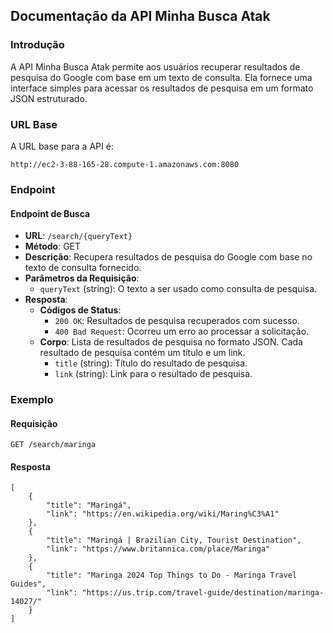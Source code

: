 ## Documentação da API Minha Busca Atak

### Introdução

A API Minha Busca Atak permite aos usuários recuperar resultados de pesquisa do Google com base em um texto de consulta. Ela fornece uma interface simples para acessar os resultados de pesquisa em um formato JSON estruturado.

### URL Base

A URL base para a API é:

```
http://ec2-3-88-165-28.compute-1.amazonaws.com:8080
```

### Endpoint

#### Endpoint de Busca

- **URL**: `/search/{queryText}`
- **Método**: GET
- **Descrição**: Recupera resultados de pesquisa do Google com base no texto de consulta fornecido.
- **Parâmetros da Requisição**:
    - `queryText` (string): O texto a ser usado como consulta de pesquisa.
- **Resposta**:
    - **Códigos de Status**:
        - `200 OK`: Resultados de pesquisa recuperados com sucesso.
        - `400 Bad Request`: Ocorreu um erro ao processar a solicitação.
    - **Corpo**: Lista de resultados de pesquisa no formato JSON. Cada resultado de pesquisa contém um título e um link.
        - `title` (string): Título do resultado de pesquisa.
        - `link` (string): Link para o resultado de pesquisa.

### Exemplo

#### Requisição

```
GET /search/maringa
```

#### Resposta

```
[
    {
        "title": "Maringá",
        "link": "https://en.wikipedia.org/wiki/Maring%C3%A1"
    },
    {
        "title": "Maringá | Brazilian City, Tourist Destination",
        "link": "https://www.britannica.com/place/Maringa"
    },
    {
        "title": "Maringa 2024 Top Things to Do - Maringa Travel Guides",
        "link": "https://us.trip.com/travel-guide/destination/maringa-14027/"
    }
]
```
